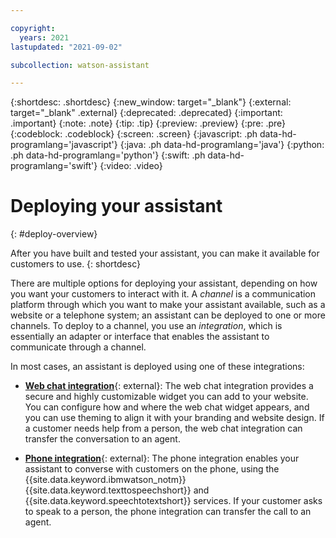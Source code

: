 ```yaml
---

copyright:
  years: 2021
lastupdated: "2021-09-02"

subcollection: watson-assistant

---
```


{:shortdesc: .shortdesc}
{:new_window: target="_blank"}
{:external: target="_blank" .external}
{:deprecated: .deprecated}
{:important: .important}
{:note: .note}
{:tip: .tip}
{:preview: .preview}
{:pre: .pre}
{:codeblock: .codeblock}
{:screen: .screen}
{:javascript: .ph data-hd-programlang='javascript'}
{:java: .ph data-hd-programlang='java'}
{:python: .ph data-hd-programlang='python'}
{:swift: .ph data-hd-programlang='swift'}
{:video: .video}



# Deploying your assistant
{: #deploy-overview}

After you have built and tested your assistant, you can make it available for customers to use.
{: shortdesc}

There are multiple options for deploying your assistant, depending on how you want your customers to interact with it. A _channel_ is a communication platform through which you want to make your assistant available, such as a website or a telephone system; an assistant can be deployed to one or more channels. To deploy to a channel, you use an _integration_, which is essentially an adapter or interface that enables the assistant to communicate through a channel.

In most cases, an assistant is deployed using one of these integrations:

- [**Web chat integration**](/docs/assistant?topic=assistant-deploy-web-chat){: external}: The web chat integration provides a secure and highly customizable widget you can add to your website. You can configure how and where the web chat widget appears, and you can use theming to align it with your branding and website design. If a customer needs help from a person, the web chat integration can transfer the conversation to an agent.

- [**Phone integration**](/docs/assistant?topic=assistant-deploy-phone){: external}: The phone integration enables your assistant to converse with customers on the phone, using the {{site.data.keyword.ibmwatson_notm}} {{site.data.keyword.texttospeechshort}} and {{site.data.keyword.speechtotextshort}} services. If your customer asks to speak to a person, the phone integration can transfer the call to an agent.

